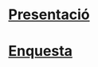 # [Presentació](https://docs.google.com/presentation/d/13KBvRd1xOVFvcF_VVGmb0Hyj9bjK-HQPR7Tgqr0o3qI/edit?usp=sharing)

# [Enquesta](https://docs.google.com/forms/d/e/1FAIpQLSdlAtfgBWlP-B7R3bMyTm98RgNJFsMoQaUwYv9u2b45k4d1wQ/viewform?usp=header)
